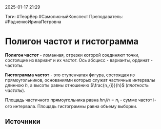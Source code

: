 2025-01-17 21:29

Тэги: #ТеорВер #СамописныйКонспект
Преподаватель: #РадченкоИринаПетровна
# Полигон частот и гистограмма

**Полигон частот** - ломанная, отрезки которой соединяют точки, состоящие из вариант и их частот. Ось абсцисс - варианты, ординат - частоты.

**Гистограмма частот** - это ступенчатая фигура, состоящая из прямоугольников, основаниями которых служат частичные интервалы длинною $h$, а высоты равны отношению $\frac{n_{i}}{h}$ (*плотность частоты*).

Площадь частичного прямоугольника равна $hn_{i} / h = n_{i}$ - сумме частот i-ого интервала. Площадь гистограммы равна объему выборки.

## Источники